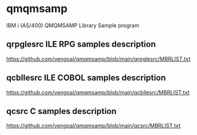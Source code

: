 # qmqmsamp
IBM i (AS/400) QMQMSAMP Library Sample program 

## qrpglesrc ILE RPG samples description
https://github.com/vengoal/qmqmsamp/blob/main/qrpglesrc/MBRLIST.txt

## qcbllesrc ILE COBOL samples description
https://github.com/vengoal/qmqmsamp/blob/main/qcbllesrc/MBRLIST.txt

## qcsrc C samples description
https://github.com/vengoal/qmqmsamp/blob/main/qcsrc/MBRLIST.txt
